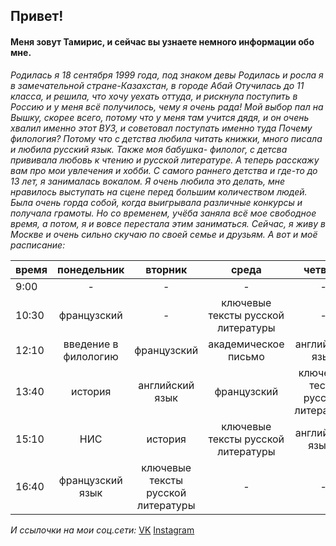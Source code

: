 ## Привет! 

#### Меня зовут Тамирис, и сейчас вы узнаете немного информации обо мне.
*Родилась я 18 сентября 1999 года, под знаком девы*
*Родилась и росла я в замечательной стране-Казахстан, в городе Абай*
*Отучилась до 11 класса, и решила, что хочу уехать оттуда, и рискнула поступить в Россию и у меня всё получилось, чему я очень рада!*
*Мой выбор пал на Вышку, скорее всего, потому что у меня там учится дядя, и он очень хвалил именно этот ВУЗ, и советовал поступать именно туда*
*Почему филология?* 
*Потому что с детства любила читать книжки, много писала и любила русский язык.*
*Также моя бабушка- филолог, с детсва прививала любовь к чтению и русской литературе.*
*А теперь расскажу вам про мои увлечения и хобби.*
*С самого раннего детства и где-то  до 13 лет, я занималась вокалом.*
*Я очень любила это делать, мне нравилось выступать на сцене перед большим количеством людей.*
*Была очень горда собой, когда выигрывала различные конкурсы и получала грамоты.*
*Но со временем, учёба заняла всё мое свободное время, а потом, я и вовсе перестала этим заниматься.*
*Сейчас, я живу в Москве и очень сильно скучаю по своей семье и друзьям.*
_А вот и моё расписание:_

время|понедельник|вторник|среда|четверг|пятница
---|:---:|:---:|:---:|:---:|---:
9:00|-|-|-|-|-
10:30|французский|-|ключевые тексты русской литературы|-|цифровая грамотность
12:10|введение в филологию|французский|академическое письмо|английский язык|введение в филологию
13:40|история|английский язык|французский|ключевые тесты русской литературы|цифровая грмотность
15:10|НИС|история|ключевые тексты русской литературы|английский языык|-
16:40|французский язык|ключевые тексты русской литературы|-|-|французский

_И ссылочки на мои соц.сети:_
[VK](https://vk.com/id165697894)
[Instagram](https://www.instagram.com/)

